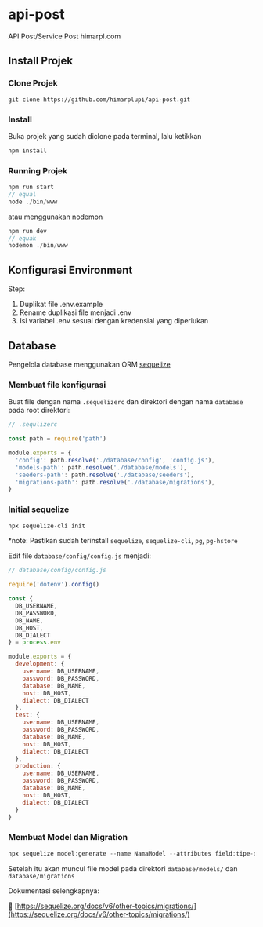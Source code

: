 # api-post

API Post/Service Post himarpl.com

## Install Projek

### Clone Projek

```
git clone https://github.com/himarplupi/api-post.git
```

### Install

Buka projek yang sudah diclone pada terminal, lalu ketikkan

```javascript
npm install
```

### Running Projek

```javascript
npm run start
// equal
node ./bin/www
```

atau menggunakan nodemon

```javascript
npm run dev
// equak
nodemon ./bin/www
```

## Konfigurasi Environment

Step:

1. Duplikat file .env.example
2. Rename duplikasi file menjadi .env
3. Isi variabel .env sesuai dengan kredensial yang diperlukan

## Database

Pengelola database menggunakan ORM [sequelize](https://sequelize.org)

### Membuat file konfigurasi

Buat file dengan nama `.sequelizerc` dan direktori dengan nama `database` pada root direktori:

```javascript
// .sequlizerc

const path = require('path')

module.exports = {
  'config': path.resolve('./database/config', 'config.js'),
  'models-path': path.resolve('./database/models'),
  'seeders-path': path.resolve('./database/seeders'),
  'migrations-path': path.resolve('./database/migrations'),
}
```

### Initial sequelize

```javascript
npx sequelize-cli init
```

*note: Pastikan sudah terinstall `sequelize`, `sequelize-cli`, `pg`, `pg-hstore`

Edit file `database/config/config.js` menjadi:

```javascript
// database/config/config.js

require('dotenv').config()

const {
  DB_USERNAME,
  DB_PASSWORD,
  DB_NAME,
  DB_HOST,
  DB_DIALECT
} = process.env

module.exports = {
  development: {
    username: DB_USERNAME,
    password: DB_PASSWORD,
    database: DB_NAME,
    host: DB_HOST,
    dialect: DB_DIALECT
  },
  test: {
    username: DB_USERNAME,
    password: DB_PASSWORD,
    database: DB_NAME,
    host: DB_HOST,
    dialect: DB_DIALECT
  },
  production: {
    username: DB_USERNAME,
    password: DB_PASSWORD,
    database: DB_NAME,
    host: DB_HOST,
    dialect: DB_DIALECT
  }
}
```

### Membuat Model dan Migration

```javascript
npx sequelize model:generate --name NamaModel --attributes field:tipe-data, ...
```

Setelah itu akan muncul file model pada direktori `database/models/` dan `database/migrations`

Dokumentasi selengkapnya:

🔗 [https://sequelize.org/docs/v6/other-topics/migrations/](https://sequelize.org/docs/v6/other-topics/migrations/)

